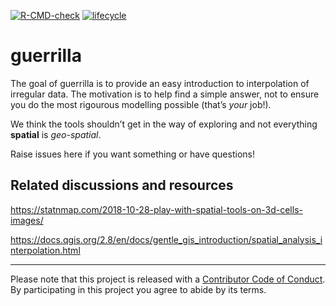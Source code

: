 
<!-- README.md is generated from README.Rmd. Please edit that file -->
<!-- badges: start -->

[![R-CMD-check](https://github.com/hypertidy/guerrilla/workflows/R-CMD-check/badge.svg)](https://github.com/hypertidy/guerrilla/actions)
[![lifecycle](https://img.shields.io/badge/lifecycle-maturing-blue.svg)](https://www.tidyverse.org/lifecycle/#maturing)
<!-- badges: end -->

# guerrilla

The goal of guerrilla is to provide an easy introduction to
interpolation of irregular data. The motivation is to help find a simple
answer, not to ensure you do the most rigourous modelling possible
(that’s *your* job!).

We think the tools shouldn’t get in the way of exploring and not
everything **spatial** is *geo-spatial*.

Raise issues here if you want something or have questions!

## Related discussions and resources

<https://statnmap.com/2018-10-28-play-with-spatial-tools-on-3d-cells-images/>

<https://docs.qgis.org/2.8/en/docs/gentle_gis_introduction/spatial_analysis_interpolation.html>

------------------------------------------------------------------------

Please note that this project is released with a [Contributor Code of
Conduct](https://github.com/hypertidy/guerrilla/blob/master/CONDUCT.md).
By participating in this project you agree to abide by its terms.
